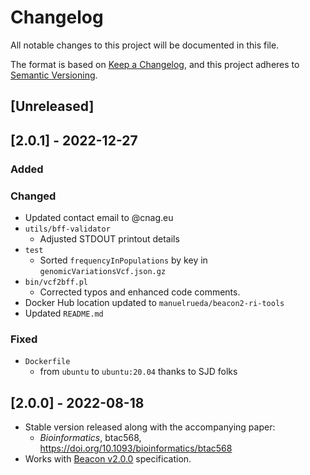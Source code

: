 # Changelog
All notable changes to this project will be documented in this file.

The format is based on [Keep a Changelog](https://keepachangelog.com/en/1.0.0/),
and this project adheres to [Semantic Versioning](https://semver.org/spec/v2.0.0.html).

## [Unreleased]

## [2.0.1] - 2022-12-27

### Added

### Changed

- Updated contact email to @cnag.eu
- `utils/bff-validator`
  * Adjusted STDOUT printout details
- `test`
  * Sorted `frequencyInPopulations` by key in `genomicVariationsVcf.json.gz`
- `bin/vcf2bff.pl`
  * Corrected typos and enhanced code comments.
- Docker Hub location updated to `manuelrueda/beacon2-ri-tools`
- Updated `README.md`

### Fixed

- `Dockerfile` 
  * from `ubuntu` to `ubuntu:20.04` thanks to SJD folks 

## [2.0.0] - 2022-08-18

- Stable version released along with the accompanying paper:
  *  _Bioinformatics_, btac568, https://doi.org/10.1093/bioinformatics/btac568
- Works with [Beacon v2.0.0](https://github.com/ga4gh-beacon/beacon-v2/releases/tag/v2.0.0) specification.
